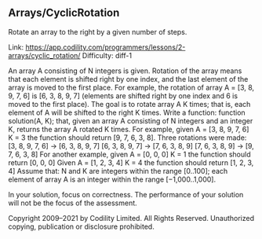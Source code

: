 Arrays/CyclicRotation
------------------------
Rotate an array to the right by a given number of steps.

Link: https://app.codility.com/programmers/lessons/2-arrays/cyclic_rotation/
Difficulty: diff-1

An array A consisting of N integers is given. Rotation of the array means that each element is shifted right by one index, and the last element of the array is moved to the first place. For example, the rotation of array A = [3, 8, 9, 7, 6] is [6, 3, 8, 9, 7] (elements are shifted right by one index and 6 is moved to the first place).
The goal is to rotate array A K times; that is, each element of A will be shifted to the right K times.
Write a function:
function solution(A, K);
that, given an array A consisting of N integers and an integer K, returns the array A rotated K times.
For example, given
    A = [3, 8, 9, 7, 6]
    K = 3
the function should return [9, 7, 6, 3, 8]. Three rotations were made:
    [3, 8, 9, 7, 6] -> [6, 3, 8, 9, 7]
    [6, 3, 8, 9, 7] -> [7, 6, 3, 8, 9]
    [7, 6, 3, 8, 9] -> [9, 7, 6, 3, 8]
For another example, given
    A = [0, 0, 0]
    K = 1
the function should return [0, 0, 0]
Given
    A = [1, 2, 3, 4]
    K = 4
the function should return [1, 2, 3, 4]
Assume that:
N and K are integers within the range [0..100];
each element of array A is an integer within the range [−1,000..1,000].

In your solution, focus on correctness. The performance of your solution will not be the focus of the assessment.


Copyright 2009–2021 by Codility Limited. All Rights Reserved. Unauthorized copying, publication or disclosure prohibited.